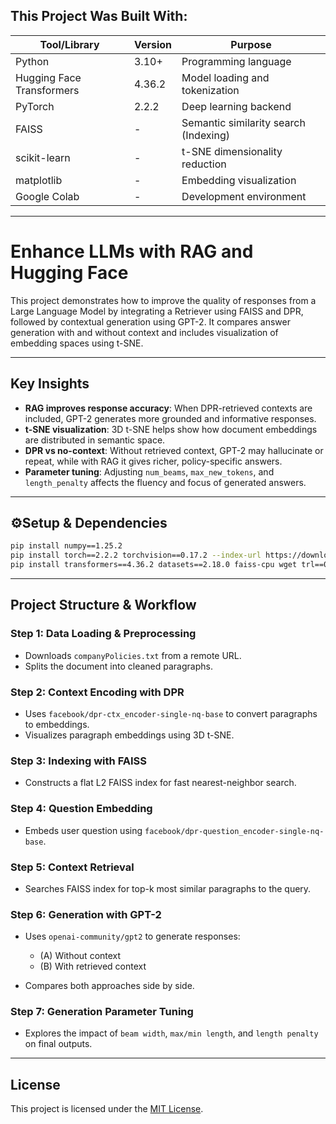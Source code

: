 ## This Project Was Built With:

| Tool/Library    | Version      | Purpose                                 |
|------------------|--------------|-----------------------------------------|
| Python           | 3.10+        | Programming language                    |
| Hugging Face Transformers | 4.36.2 | Model loading and tokenization         |
| PyTorch          | 2.2.2        | Deep learning backend                   |
| FAISS            | -            | Semantic similarity search (Indexing)  |
| scikit-learn     | -            | t-SNE dimensionality reduction         |
| matplotlib       | -            | Embedding visualization                |
| Google Colab     | -            | Development environment                 |

---
# Enhance LLMs with RAG and Hugging Face

This project demonstrates how to improve the quality of responses from a Large Language Model by integrating a Retriever using FAISS and DPR, followed by contextual generation using GPT-2. It compares answer generation with and without context and includes visualization of embedding spaces using t-SNE.

---

## Key Insights

- **RAG improves response accuracy**: When DPR-retrieved contexts are included, GPT-2 generates more grounded and informative responses.
- **t-SNE visualization**: 3D t-SNE helps show how document embeddings are distributed in semantic space.
- **DPR vs no-context**: Without retrieved context, GPT-2 may hallucinate or repeat, while with RAG it gives richer, policy-specific answers.
- **Parameter tuning**: Adjusting `num_beams`, `max_new_tokens`, and `length_penalty` affects the fluency and focus of generated answers.

---

## ⚙Setup & Dependencies

```bash
pip install numpy==1.25.2
pip install torch==2.2.2 torchvision==0.17.2 --index-url https://download.pytorch.org/whl/cu121
pip install transformers==4.36.2 datasets==2.18.0 faiss-cpu wget trl==0.7.9
````

---

## Project Structure & Workflow

### Step 1: Data Loading & Preprocessing

* Downloads `companyPolicies.txt` from a remote URL.
* Splits the document into cleaned paragraphs.

### Step 2: Context Encoding with DPR

* Uses `facebook/dpr-ctx_encoder-single-nq-base` to convert paragraphs to embeddings.
* Visualizes paragraph embeddings using 3D t-SNE.

### Step 3: Indexing with FAISS

* Constructs a flat L2 FAISS index for fast nearest-neighbor search.

### Step 4: Question Embedding

* Embeds user question using `facebook/dpr-question_encoder-single-nq-base`.

### Step 5: Context Retrieval

* Searches FAISS index for top-k most similar paragraphs to the query.

### Step 6: Generation with GPT-2

* Uses `openai-community/gpt2` to generate responses:

  * (A) Without context
  * (B) With retrieved context
* Compares both approaches side by side.

### Step 7: Generation Parameter Tuning

* Explores the impact of `beam width`, `max/min length`, and `length penalty` on final outputs.

---

## License

This project is licensed under the [MIT License](LICENSE).
